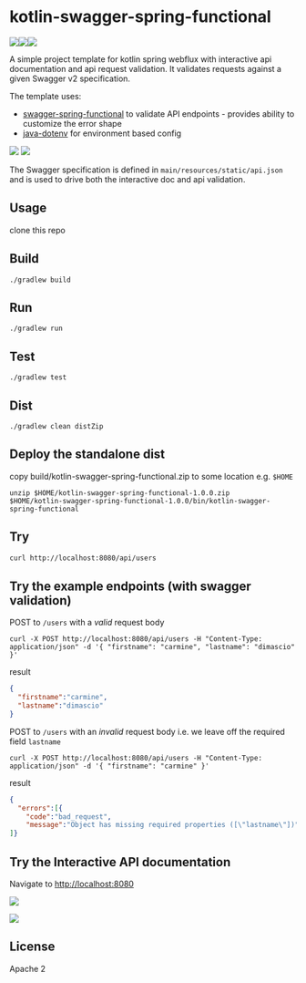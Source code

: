 # kotlin-swagger-spring-functional

![](https://img.shields.io/badge/build-passing-green.svg)![](https://img.shields.io/badge/tests-passing-green.svg)![](https://img.shields.io/badge/license-Apache%202.0-blue.svg)

A simple project template for kotlin spring webflux with interactive api documentation and api request validation. It validates requests against a given Swagger v2 specification. 

The template uses:
 - [swagger-spring-functional](https://github.com/cdimascio/swagger-spring-functional) to validate API endpoints - provides ability to customize the error shape
 - [java-dotenv](https://github.com/cdimascio/java-dotenv) for environment based config

![](https://github.com/cdimascio/kotlin-swagger-spring-functional-template/blob/master/assets/kotlin.png?raw=tru)
![](https://github.com/cdimascio/kotlin-swagger-spring-functional-template/blob/master/assets/spring5.png?raw=true)

The Swagger specification is defined in `main/resources/static/api.json` and is used to drive both the interactive doc and api validation.

## Usage

clone this repo

## Build

```shell
./gradlew build
```

## Run

```shell
./gradlew run
```

## Test

```shell
./gradlew test
```

## Dist

```shell
./gradlew clean distZip
```

## Deploy the standalone dist

copy build/kotlin-swagger-spring-functional.zip to some location e.g. `$HOME` 

```shell
unzip $HOME/kotlin-swagger-spring-functional-1.0.0.zip
$HOME/kotlin-swagger-spring-functional-1.0.0/bin/kotlin-swagger-spring-functional

```

## Try

```xml
curl http://localhost:8080/api/users
```

## Try the example endpoints (with swagger validation)

POST to `/users` with a *valid* request body

```shell
curl -X POST http://localhost:8080/api/users -H "Content-Type: application/json" -d '{ "firstname": "carmine", "lastname": "dimascio" }'    
```

result

```json
{
  "firstname":"carmine",
  "lastname":"dimascio"
}
```

POST to `/users` with an *invalid* request body i.e. we leave off the required field `lastname`

```shell
curl -X POST http://localhost:8080/api/users -H "Content-Type: application/json" -d '{ "firstname": "carmine" }'
```

result

```json
{
  "errors":[{
    "code":"bad_request",
    "message":"Object has missing required properties ([\"lastname\"])"}
]}
```

## Try the Interactive API documentation
 
Navigate to [http://localhost:8080](http://localhost:8080)

![](https://github.com/cdimascio/kotlin-swagger-spring-functional-template/blob/master/assets/swagger1.png?raw=true)

![](https://github.com/cdimascio/kotlin-swagger-spring-functional-template/blob/master/assets/swagger2.png?raw=true)

 
## License
Apache 2